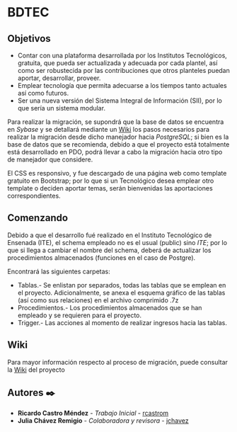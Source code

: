 # BDTEC
## Objetivos
* Contar con una plataforma desarrollada por los Institutos Tecnológicos, gratuita, que pueda ser actualizada y adecuada por cada plantel, así como 
ser robustecida por las contribuciones que otros planteles puedan aportar, desarrollar, proveer.
* Emplear tecnología que permita adecuarse a los tiempos tanto actuales así como futuros.
* Ser una nueva versión del Sistema Integral de Información (SII), por lo que sería un sistema modular.

Para realizar la migración, se supondrá que la base de datos se encuentra en _Sybase_ y se detallará mediante un [Wiki](#wiki) los pasos necesarios para 
realizar la migración desde dicho manejador hacia _PostgreSQL_; si bien es la base de datos que se recomienda, debido a que el proyecto está totalmente está 
desarrollado en PDO, podrá llevar a cabo la migración hacia otro tipo de manejador que considere.

El CSS es responsivo, y fue descargado de una página web como template gratuito en Bootstrap; por lo que si un Tecnológico desea emplear otro template o 
deciden aportar temas, serán bienvenidas las aportaciones correspondientes.

## Comenzando
Debido a que el desarrollo fué realizado en el Instituto Tecnológico de Ensenada (ITE), el schema empleado no es el usual (public) sino _ITE_; por lo que si 
llega a cambiar el nombre del schema, deberá de actualizar los procedimientos almacenados (funciones en el caso de Postgre).

Encontrará las siguientes carpetas:
* Tablas.- Se enlistan por separados, todas las tablas que se emplean en el proyecto. Adicionalmente, se anexa el esquema gráfico de las tablas (así como sus relaciones) en el archivo comprimido .7z
* Procedimientos.- Los procedimientos almacenados que se han empleado y se requieren para el proyecto.
* Trigger.- Las acciones al momento de realizar ingresos hacia las tablas.

## Wiki
Para mayor información respecto al proceso de migración, puede consultar la [Wiki](https://github.com/rcastrom/bdtec/wiki/Migrar) del proyecto

## Autores ✒️

* **Ricardo Castro Méndez** - *Trabajo Inicial* - [rcastrom](https://github.com/rcastrom)
* **Julia Chávez Remigio** - *Colaboradora y revisora* - [jchavez](mailto:jchavez@ite.edu.mx)


